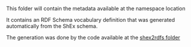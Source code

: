 This folder will contain the metadata available at the namespace location

It contains an RDF Schema vocabulary definition that was generated automatically from the ShEx schema. 

The generation was done by the code available at the [shex2rdfs folder](https://github.com/weso/SAF-Lux/tree/main/shex2rdfs)
